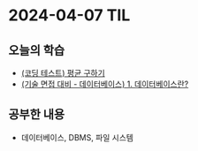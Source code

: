 # 2024-04-07 TIL
## 오늘의 학습
- [(코딩 테스트) 평균 구하기](컴퓨터%20과학%20및%20소프트웨어%20공학/Coding%20Test/프로그래머스/연습문제/평균%20구하기.md)
- [(기술 면접 대비 - 데이터베이스) 1. 데이터베이스란?](기술%20면접%20대비/데이터베이스/1.%20데이터베이스란?.md)

## 공부한 내용
- 데이터베이스, DBMS, 파일 시스템